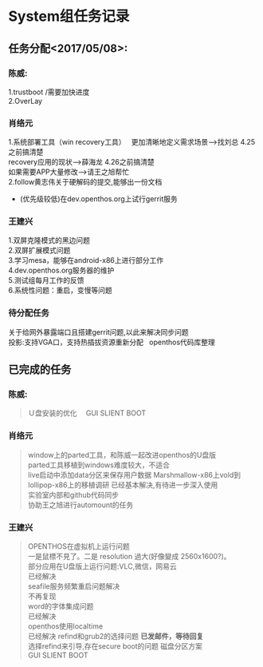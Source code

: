 # System组任务记录
## 任务分配<2017/05/08>:
### 陈威:
1.trustboot  /需要加快进度    
2.OverLay
### 肖络元
1.系统部署工具（win recovery工具）  
更加清晰地定义需求场景-->找刘总 4.25之前搞清楚  
recovery应用的现状-->薛海龙  4.26之前搞清楚  
如果需要APP大量修改-->请王之旭帮忙  
2.follow黄志伟关于硬解码的提交,能够出一份文档   
- (优先级较低)在dev.openthos.org上试行gerrit服务    

### 王建兴  
1.双屏克隆模式的黑边问题  
2.双屏扩展模式问题  
3.学习mesa，能够在android-x86上进行部分工作  
4.dev.openthos.org服务器的维护  
5.测试组每月工作的反馈  
6.系统性问题：重启，变慢等问题  
### 待分配任务

关于给网外暴露端口且搭建gerrit问题,以此来解决同步问题  
投影:支持VGA口，支持热插拔资源重新分配  
openthos代码库整理  

## 已完成的任务  
### 陈威:
>Ｕ盘安装的优化　
>GUI SLIENT BOOT
### 肖络元
>window上的parted工具，和陈威一起改进openthos的U盘版  
parted工具移植到windows难度较大，不适合  
>live启动中添加data分区来保存用户数据
>Marshmallow-x86上vold到lollipop-x86上的移植调研
已经基本解决,有待进一步深入使用  
>实验室内部和github代码同步  
>协助王之旭进行automount的任务  
### 王建兴
>OPENTHOS在虚拟机上运行问题  
一是鼠標不見了。二是 resolution 過大(好像變成 2560x1600?)。  
>部分应用在U盘版上运行问题:VLC,微信，网易云    
已经解决  
>seafile服务频繁重启问题解决  
不再复现  
>word的字体集成问题  
已经解决  
>openthos使用localtime  
已经解决
>refind和grub2的选择问题
>**已发邮件，等待回复**  
选择refind来引导,存在secure boot的问题
>磁盘分区方案  
>GUI SLIENT BOOT
